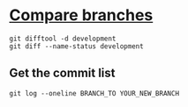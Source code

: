 # [Compare branches](https://stackoverflow.com/a/822859)

```shell
git difftool -d development
git diff --name-status development
```

## Get the commit list

```shell
git log --oneline BRANCH_TO YOUR_NEW_BRANCH
```
